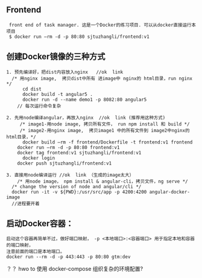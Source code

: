 ## Frontend  
     front end of task manager. 这是一个Docker的练习项目. 可以从docker直接运行本项目
     $ docker run —rm -d -p 80:80 sjtuzhangli/frontend:v1

## 创建Docker镜像的三种方式
	1. 预先编译好，把dist内容放入nginx   //ok  link 
	  /* 用nginx image,  拷贝dist中所有 进image中 nginx的 html目录，run nginx   */
		  cd dist 
		  docker build -t angular5 .
	 	  docker run -d --name demo1 -p 8082:80 angular5
		// 每次运行命令复杂 
		 
	2. 先用node编译angular，再放入nginx  //ok  link (推荐用这种方式)
		 /* image1-用node image, 拷贝所有文件， run npm install 和 build */
		 /* image2-用nginx image,  拷贝image1 中的所有文件到 image2中nginx的html目录，*/ 
		  docker build —rm -f frontend/Dockerfile -t frontend:v1 frontend
	    docker run —rm -d -p 80:80 frontend:v1 
	    docker tag frontend:v1 sjtuzhangli/frontend:v1 
		  docker login
	    docker push sjtuzhangli/frontend:v1

	3. 直接用node编译运行 //ok  link （生成的image太大）
		/* 用node image， npm install & angular-cli，拷贝文件，ng serve */
	  /* change the version of node and angular/cli */
	  docker run -it -v ${PWD}:/usr/src/app -p 4200:4200 angular-docker-image
	  //进程要开着 
  
## 启动Docker容器：
	启动这个容器再简单不过，做好端口映射， -p <本地端口>:<容器端口> 用于指定本地和容器的端口映射，
	注意前面的端口是本地端口。
	docker run --rm -d -p 443:443 -p 80:80 gtm:dev
	
？？  hwo to 使用 docker-compose 组织复杂的环境配置?
